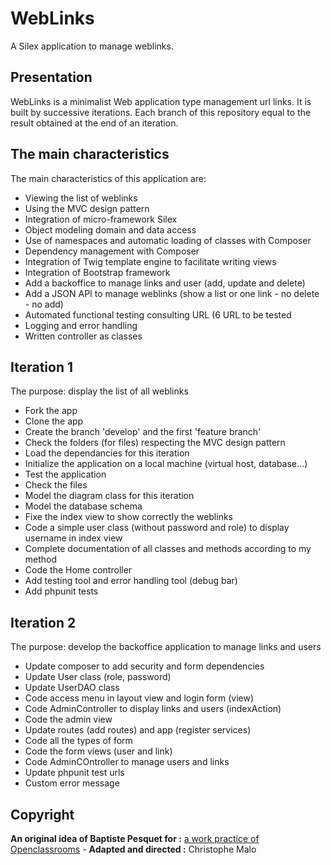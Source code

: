 # WebLinks

A Silex application to manage weblinks.

## Presentation
WebLinks is a minimalist Web application type management url links. It is built by successive iterations. Each branch of this repository equal to the result obtained at the end of an iteration.

## The main characteristics
The main characteristics of this application are:

- Viewing the list of weblinks
- Using the MVC design pattern
- Integration of micro-framework Silex
- Object modeling domain and data access
- Use of namespaces and automatic loading of classes with Composer
- Dependency management with Composer
- Integration of Twig template engine to facilitate writing views
- Integration of Bootstrap framework
- Add a backoffice to manage links and user (add, update and delete)
- Add a JSON API to manage weblinks (show a list or one link - no delete - no add)
- Automated functional testing consulting URL (6 URL to be tested
- Logging and error handling
- Written controller as classes

## Iteration 1

The purpose: display the list of all weblinks

- Fork the app
- Clone the app
- Create the branch 'develop' and the first 'feature branch'
- Check the folders (for files) respecting the MVC design pattern
- Load the dependancies for this iteration
- Initialize the application on a local machine (virtual host, database...)
- Test the application
- Check the files
- Model the diagram class for this iteration
- Model the database schema
- Fixe the index view to show correctly the weblinks
- Code a simple user class (without password and role) to display username in index view
- Complete documentation of all classes and methods according to my method
- Code the Home controller
- Add testing tool and error handling tool (debug bar)
- Add phpunit tests

## Iteration 2

The purpose: develop the backoffice application to manage links and users

- Update composer to add security and form dependencies
- Update User class (role, password)
- Update UserDAO class
- Code access menu in layout view and login form (view)
- Code AdminController to display links and users (indexAction)
- Code the admin view
- Update routes (add routes) and app (register services)
- Code all the types of form
- Code the form views (user and link)
- Code AdminCOntroller to manage users and links
- Update phpunit test urls
- Custom error message

## Copyright
**An original idea of Baptiste Pesquet for :** [a work practice of Openclassrooms](https://openclassrooms.com/courses/evoluez-vers-une-architecture-php-professionnelle) - **Adapted and directed :** Christophe Malo
